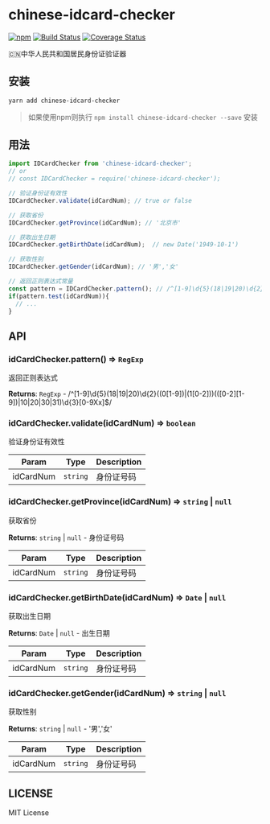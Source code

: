 # chinese-idcard-checker

[![npm](https://img.shields.io/npm/v/chinese-idcard-checker.svg)](https://www.npmjs.com/package/chinese-idcard-checker)
[![Build Status](https://travis-ci.org/weihongyu12/chinese-idcard-checker.svg?branch=master)](https://travis-ci.org/weihongyu12/chinese-idcard-checker)
[![Coverage Status](https://coveralls.io/repos/github/weihongyu12/chinese-idcard-checker/badge.svg?branch=master)](https://coveralls.io/github/weihongyu12/chinese-idcard-checker?branch=master)

🇨🇳中华人民共和国居民身份证验证器

## 安装

```bash
yarn add chinese-idcard-checker
```

> 如果使用npm则执行 `npm install chinese-idcard-checker --save` 安装

## 用法

```javascript
import IDCardChecker from 'chinese-idcard-checker';
// or 
// const IDCardChecker = require('chinese-idcard-checker'); 

// 验证身份证有效性
IDCardChecker.validate(idCardNum); // true or false

// 获取省份
IDCardChecker.getProvince(idCardNum); // '北京市'

// 获取出生日期
IDCardChecker.getBirthDate(idCardNum);  // new Date('1949-10-1')

// 获取性别
IDCardChecker.getGender(idCardNum); // '男','女'

// 返回正则表达式常量
const pattern = IDCardChecker.pattern(); // /^[1-9]\d{5}(18|19|20)\d{2}((0[1-9])|(1[0-2]))(([0-2][1-9])|10|20|30|31)\d{3}[0-9Xx]$/;
if(pattern.test(idCardNum)){
  // ...
}
```

## API

### idCardChecker.pattern() ⇒ <code>RegExp</code>
返回正则表达式
 
**Returns**: <code>RegExp</code> - /^[1-9]\d{5}(18|19|20)\d{2}((0[1-9])|(1[0-2]))(([0-2][1-9])|10|20|30|31)\d{3}[0-9Xx]$/  
<a name="IDCardChecker+validate"></a>

### idCardChecker.validate(idCardNum) ⇒ <code>boolean</code>
验证身份证有效性

| Param | Type | Description |
| --- | --- | --- |
| idCardNum | <code>string</code> | 身份证号码 |

<a name="IDCardChecker+getProvince"></a>

### idCardChecker.getProvince(idCardNum) ⇒ <code>string</code> \| <code>null</code>
获取省份

**Returns**: <code>string</code> \| <code>null</code> - 身份证号码  

| Param | Type | Description |
| --- | --- | --- |
| idCardNum | <code>string</code> | 身份证号码 |

<a name="IDCardChecker+getBirthDate"></a>

### idCardChecker.getBirthDate(idCardNum) ⇒ <code>Date</code> \| <code>null</code>
获取出生日期

**Returns**: <code>Date</code> \| <code>null</code> - 出生日期  

| Param | Type | Description |
| --- | --- | --- |
| idCardNum | <code>string</code> | 身份证号码 |

<a name="IDCardChecker+getGender"></a>

### idCardChecker.getGender(idCardNum) ⇒ <code>string</code> \| <code>null</code>
获取性别

**Returns**: <code>string</code> \| <code>null</code> - '男','女'  

| Param | Type | Description |
| --- | --- | --- |
| idCardNum | <code>string</code> | 身份证号码 |

## LICENSE

MIT License


